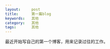 ```yaml
---
layout:     post
title:      第一篇blog
keywords:   其他   
category:   其他
tags:       其他 
---
```


最近开始写自己的第一个博客，用来记录过往的工作。
